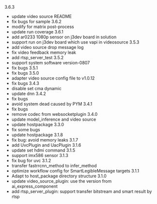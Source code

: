 3.6.3
  -  update video source README 
  -  fix bugs for sample
3.6.2
  -  modify for matrix post-process
  -  update run coverage
3.6.1
  -  add ar0233 1080p sensor on j3dev board in solution
  -  support run on j3dev board which use vapi in videosource
3.5.3
  -  add video source drop message log
  -  fix video feedback memory leak
  -  add rtsp_server_test
3.5.2
  -  support system software version-0807
  -  fix bugs
3.5.1
  -  fix bugs
3.5.0
  -  adapter video source config file to v1.0.12
  -  fix bugs
3.4.3
  -  disable set cma dynamic
  -  update dnn
3.4.2
  -  fix bugs
  -  avoid system dead caused by PYM
3.4.1
  -  fix bugs
  -  remove codec from websocketplugin
3.4.0
  -  update model_inference and video source
  -  update hostpackage
3.3.0
  -  fix some bugs
  -  update hostpackage
3.1.8
  -  fix bug: avoid memory leaks
3.1.7
  - add UvcPlugin and UacPlugin
3.1.6
  - update set hdmi command
3.1.5
  - support imx586 sensor
3.1.3
  - fix bug for uvc
3.1.2
  - transfer fastrrcnn_method to infer_method
  - optimize workflow config for SmartLegibleMessage targets
3.1.1
  - Adapt to host_package directory structure
3.1.0
  - update video_source_plugin: use the version from ai_express_component
  - add rtsp_server_plugin: support transfer bitstream and smart result by rtsp
